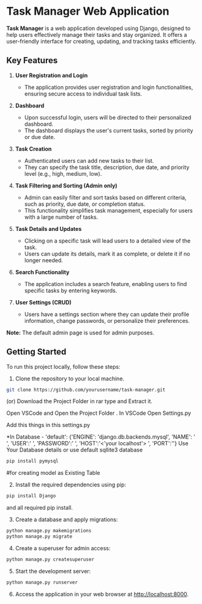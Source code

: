# Task Manager Web Application

**Task Manager** is a web application developed using Django, designed to help users effectively manage their tasks and stay organized. It offers a user-friendly interface for creating, updating, and tracking tasks efficiently.

## Key Features

1. **User Registration and Login**
   - The application provides user registration and login functionalities, ensuring secure access to individual task lists.

2. **Dashboard**
   - Upon successful login, users will be directed to their personalized dashboard.
   - The dashboard displays the user's current tasks, sorted by priority or due date.

3. **Task Creation**
   - Authenticated users can add new tasks to their list.
   - They can specify the task title, description, due date, and priority level (e.g., high, medium, low).

4. **Task Filtering and Sorting (Admin only)**
   - Admin can easily filter and sort tasks based on different criteria, such as priority, due date, or completion status.
   - This functionality simplifies task management, especially for users with a large number of tasks.

5. **Task Details and Updates**
   - Clicking on a specific task will lead users to a detailed view of the task.
   - Users can update its details, mark it as complete, or delete it if no longer needed.

6. **Search Functionality**
   - The application includes a search feature, enabling users to find specific tasks by entering keywords.

7. **User Settings (CRUD)**
   - Users have a settings section where they can update their profile information, change passwords, or personalize their preferences.

**Note:** The default admin page is used for admin purposes.

## Getting Started

To run this project locally, follow these steps:

1. Clone the repository to your local machine.

```bash
git clone https://github.com/yourusername/task-manager.git 
```
(or) Download the Project Folder in rar type and Extract it.

Open VSCode and Open the Project Folder . In VSCode Open Settings.py

Add this things in this settings.py

*In Database - 'default': {'ENGINE': 'django.db.backends.mysql', 'NAME': ' ', 'USER':' ', 'PASSWORD':' ', 'HOST':'<'your localhost'> ', 'PORT':''}
Use Your Database details or use default sqllite3 database
```bash
pip install pymysql
```
#for creating model as Existing Table

2. Install the required dependencies using pip:

```bash
pip install Django
```
and all required pip install.

3. Create a database and apply migrations:

```bash
python manage.py makemigrations
python manage.py migrate
```

4. Create a superuser for admin access:

```bash
python manage.py createsuperuser
```

5. Start the development server:

```bash
python manage.py runserver
```

6. Access the application in your web browser at [http://localhost:8000](http://localhost:8000).
